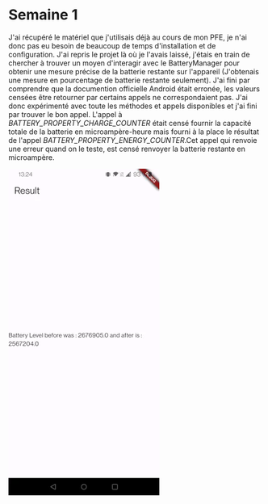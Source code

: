# Semaine 1

J'ai récupéré le matériel que j'utilisais déjà au cours de mon PFE, je n'ai donc pas eu besoin de beaucoup de temps d'installation et de configuration.
J'ai repris le projet là où je l'avais laissé, j'étais en train de chercher à trouver un moyen d'interagir avec le BatteryManager pour obtenir une mesure précise de la batterie restante sur l'appareil (J'obtenais une mesure en pourcentage de batterie restante seulement). J'ai fini par comprendre que la documention officielle Android était erronée, les valeurs censées être retourner par certains appels ne correspondaient pas. J'ai donc expérimenté avec toute les méthodes et appels disponibles et j'ai fini par trouver le bon appel. L'appel à *BATTERY_PROPERTY_CHARGE_COUNTER* était censé fournir la capacité totale de la batterie en microampère-heure mais fourni à la place le résultat de l'appel *BATTERY_PROPERTY_ENERGY_COUNTER*.Cet appel qui renvoie une erreur quand on le teste, est censé renvoyer la batterie restante en microampère.

![Not working](https://github.com/Zetos11/StageM2/blob/Main//Figures/Screenshot_20240408-132435.webp?raw=true)